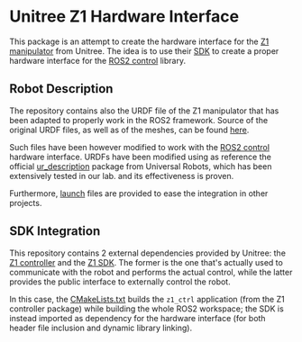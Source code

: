# Unitree Z1 Hardware Interface

This package is an attempt to create the hardware interface for the
[Z1 manipulator](https://shop.unitree.com/products/unitree-z1) from Unitree.
The idea is to use their [SDK](https://github.com/unitreerobotics/z1_sdk) to create a
proper hardware interface for the [ROS2 control](https://control.ros.org/master/index.html)
library.

## Robot Description

The repository contains also the URDF file of the Z1 manipulator that has been adapted
to properly work in the ROS2 framework. Source of the original URDF files, as well as
of the meshes, can be found [here](https://github.com/unitreerobotics/unitree_ros/tree/master).

Such files have been however modified to work with the
[ROS2 control](https://control.ros.org/master/index.html) hardware interface.
URDFs have been modified using as reference the official
[ur_description](https://github.com/UniversalRobots/Universal_Robots_ROS2_Description)
package from Universal Robots, which has been extensively tested in our lab. and its
effectiveness is proven.

Furthermore, [launch](launch/) files are provided to ease the integration in other
projects.


## SDK Integration

This repository contains 2 external dependencies provided by Unitree: the
[Z1 controller](https://github.com/unitreerobotics/z1_controller)
and the [Z1 SDK](https://github.com/unitreerobotics/z1_sdk). The former is the one that's
actually used to communicate with the robot and performs the actual control, while the
latter provides the public interface to externally control the robot.

In this case, the [CMakeLists.txt](./CMakeLists.txt) builds the `z1_ctrl` application
(from the Z1 controller package) while building the whole ROS2 workspace; the SDK is
instead imported as dependency for the hardware interface (for both header file inclusion
and dynamic library linking).
